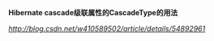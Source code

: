 **Hibernate cascade级联属性的CascadeType的用法**

*http://blog.csdn.net/w410589502/article/details/54892961*

